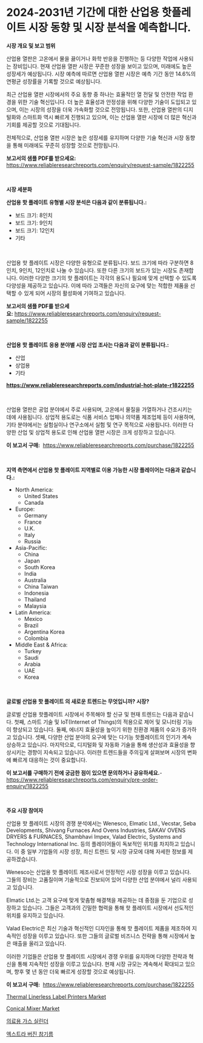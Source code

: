 <p><h1>2024-2031년 기간에 대한 산업용 핫플레이트 시장 동향 및 시장 분석을 예측합니다.</h1></p><p><strong>시장 개요 및 보고 범위</strong></p>
<p><p>산업용 열판은 고온에서 물을 끓이거나 화학 반응을 진행하는 등 다양한 작업에 사용되는 장비입니다. 현재 산업용 열판 시장은 꾸준한 성장을 보이고 있으며, 미래에도 높은 성장세가 예상됩니다. 시장 예측에 따르면 산업용 열판 시장은 예측 기간 동안 14.6%의 연평균 성장률을 기록할 것으로 예상됩니다. </p><p>최근 산업용 열판 시장에서의 주요 동향 중 하나는 효율적인 열 전달 및 안전한 작업 환경을 위한 기술 혁신입니다. 더 높은 효율성과 안정성을 위해 다양한 기술이 도입되고 있으며, 이는 시장의 성장을 더욱 가속화할 것으로 전망됩니다. 또한, 산업용 열판의 디지털화와 스마트화 역시 빠르게 진행되고 있으며, 이는 산업용 열판 시장에 더 많은 혁신과 기회를 제공할 것으로 기대됩니다.</p><p>전체적으로, 산업용 열판 시장은 높은 성장세를 유지하며 다양한 기술 혁신과 시장 동향을 통해 미래에도 꾸준히 성장할 것으로 전망됩니다.</p></p>
<p><strong>보고서의 샘플 PDF를 받으세요:</strong> <a href="https://www.reliableresearchreports.com/enquiry/request-sample/1822255">https://www.reliableresearchreports.com/enquiry/request-sample/1822255</a></p>
<p>&nbsp;</p>
<p><strong>시장 세분화</strong></p>
<p><strong>산업용 핫 플레이트 유형별 시장 분석은 다음과 같이 분류됩니다.:</strong></p>
<p><ul><li>보드 크기: 8인치</li><li>보드 크기: 9인치</li><li>보드 크기: 12인치</li><li>기타</li></ul></p>
<p>&nbsp;</p>
<p><p>산업용 핫 플레이트 시장은 다양한 유형으로 분류됩니다. 보드 크기에 따라 구분하면 8인치, 9인치, 12인치로 나눌 수 있습니다. 또한 다른 크기의 보드가 있는 시장도 존재합니다. 이러한 다양한 크기의 핫 플레이트는 각각의 용도나 필요에 맞게 선택할 수 있도록 다양성을 제공하고 있습니다. 이에 따라 고객들은 자신의 요구에 맞는 적합한 제품을 선택할 수 있게 되어 시장의 활성화에 기여하고 있습니다.</p></p>
<p><strong>보고서의 샘플 PDF를 받으세요:</strong>&nbsp;<a href="https://www.reliableresearchreports.com/enquiry/request-sample/1822255">https://www.reliableresearchreports.com/enquiry/request-sample/1822255</a></p>
<p>&nbsp;</p>
<p><strong> 산업용 핫 플레이트 응용 분야별 시장 산업 조사는 다음과 같이 분류됩니다.:</strong></p>
<p><ul><li>산업</li><li>상업용</li><li>기타</li></ul></p>
<p><strong><a href="https://www.reliableresearchreports.com/industrial-hot-plate-r1822255">https://www.reliableresearchreports.com/industrial-hot-plate-r1822255</a></strong></p>
<p>&nbsp;</p>
<p><p>산업용 열판은 공업 분야에서 주로 사용되며, 고온에서 물질을 가열하거나 건조시키는 데에 사용됩니다. 상업적 용도로는 식품 서비스 업체나 의약품 제조업체 등이 사용하며, 기타 분야에서는 실험실이나 연구소에서 실험 및 연구 목적으로 사용됩니다. 이러한 다양한 산업 및 상업적 용도로 인해 산업용 열판 시장은 크게 성장하고 있습니다.</p></p>
<p><strong>이 보고서 구매:</strong>&nbsp; <a href="https://www.reliableresearchreports.com/purchase/1822255">https://www.reliableresearchreports.com/purchase/1822255</a></p>
<p>&nbsp;</p>
<p><strong>지역 측면에서 산업용 핫 플레이트 지역별로 이용 가능한 시장 플레이어는 다음과 같습니다.:</strong></p>
<p><ul>
    <li>
        North America:
        <ul>
            <li>United States</li>
            <li>Canada</li>
        </ul>
    </li>
    <li>
        Europe:
        <ul>
            <li>Germany</li>
            <li>France</li>
            <li>U.K.</li>
            <li>Italy</li>
            <li>Russia</li>
        </ul>
    </li>
    <li>
        Asia-Pacific:
        <ul>
            <li>China</li>
            <li>Japan</li>
            <li>South Korea</li>
            <li>India</li>
            <li>Australia</li>
            <li>China Taiwan</li>
            <li>Indonesia</li>
            <li>Thailand</li>
            <li>Malaysia</li>
        </ul>
    </li>
    <li>
        Latin America:
        <ul>
            <li>Mexico</li>
            <li>Brazil</li>
            <li>Argentina Korea</li>
            <li>Colombia</li>
        </ul>
    </li>
    <li>
        Middle East & Africa:
        <ul>
            <li>Turkey</li>
            <li>Saudi</li>
            <li>Arabia</li>
            <li>UAE</li>
            <li>Korea</li>
        </ul>
    </li>
    </ul></p>
<p>&nbsp;</p>
<p><strong>글로벌 산업용 핫 플레이트 의 새로운 트렌드는 무엇입니까? 시장?</strong></p>
<p><p>글로벌 산업용 핫플레이트 시장에서 주목해야 할 신규 및 현재 트렌드는 다음과 같습니다. 첫째, 스마트 기술 및 IoT(Internet of Things)의 적용으로 제어 및 모니터링 기능이 향상되고 있습니다. 둘째, 에너지 효율성을 높이기 위한 친환경 제품의 수요가 증가하고 있습니다. 셋째, 다양한 산업 분야의 요구에 맞는 다기능 핫플레이트의 인기가 계속 상승하고 있습니다. 마지막으로, 디지털화 및 자동화 기술을 통해 생산성과 효율성을 향상시키는 경향이 지속되고 있습니다. 이러한 트렌드들을 주의깊게 살펴보며 시장의 변화에 빠르게 대응하는 것이 중요합니다.</p></p>
<p><strong>이 보고서를 구매하기 전에 궁금한 점이 있으면 문의하거나 공유하세요.</strong>- <a href="https://www.reliableresearchreports.com/enquiry/pre-order-enquiry/1822255">https://www.reliableresearchreports.com/enquiry/pre-order-enquiry/1822255</a></p>
<p>&nbsp;</p>
<p><strong>주요 시장 참여자</strong></p>
<p><p>산업용 핫 플레이트 시장의 경쟁 분석에서는 Wenesco, Elmatic Ltd., Vecstar, Seba Developments, Shivang Furnaces And Ovens Industries, SAKAV OVENS DRYERS & FURNACES, Shambhavi Impex, Valad Electric, Systems and Technology International Inc. 등의 플레이어들이 독보적인 위치를 차지하고 있습니다. 이 중 일부 기업들의 시장 성장, 최신 트렌드 및 시장 규모에 대해 자세한 정보를 제공하겠습니다.</p><p>Wenesco는 산업용 핫 플레이트 제조사로서 안정적인 시장 성장을 이루고 있습니다. 그들의 장비는 고품질이며 기술적으로 진보되어 있어 다양한 산업 분야에서 널리 사용되고 있습니다.</p><p>Elmatic Ltd.는 고객 요구에 맞게 맞춤형 해결책을 제공하는 데 중점을 둔 기업으로 성장하고 있습니다. 그들은 고객과의 긴밀한 협력을 통해 핫 플레이트 시장에서 선도적인 위치를 유지하고 있습니다.</p><p>Valad Electric은 최신 기술과 혁신적인 디자인을 통해 핫 플레이트 제품을 제조하여 지속적인 성장을 이루고 있습니다. 또한 그들의 글로벌 비즈니스 전략을 통해 시장에서 높은 매출을 올리고 있습니다.</p><p>이러한 기업들은 산업용 핫 플레이트 시장에서 경쟁 우위를 유지하며 다양한 전략과 혁신을 통해 지속적인 성장을 이루고 있습니다. 현재 시장 규모는 계속해서 확대되고 있으며, 향후 몇 년 동안 더욱 빠르게 성장할 것으로 예상됩니다.</p></p>
<p><strong>이 보고서 구매:</strong>&nbsp;&nbsp;<a href="https://www.reliableresearchreports.com/purchase/1822255">https://www.reliableresearchreports.com/purchase/1822255</a></p>
<p><p><a href="https://github.com/joannesouthgate/Market-Research-Report-List-2/blob/main/thermal-linerless-label-printers-market.md">Thermal Linerless Label Printers Market</a></p><p><a href="https://github.com/wwwkeltoum/Market-Research-Report-List-2/blob/main/conical-mixer-market.md">Conical Mixer Market</a></p><p><a href="https://medium.com/@conormarvin1936/%EC%9D%98%EB%A3%8C%EC%9A%A9-%EA%B0%80%EC%8A%A4-%EC%8B%A4%EB%A6%B0%EB%8D%94-%EC%8B%9C%EC%9E%A5-%EC%A7%80%ED%91%9C-%ED%95%B4%EB%8F%85-%EC%8B%9C%EC%9E%A5-%EC%A0%90%EC%9C%A0%EC%9C%A8-%ED%8A%B8%EB%A0%8C%EB%93%9C-%EB%B0%8F-%EC%84%B1%EC%9E%A5-%ED%8C%A8%ED%84%B4-8d7557ba1242">의료용 가스 실린더</a></p><p><a href="https://medium.com/@goonfghyt6587/%EC%B5%9C%EC%8B%A0-%ED%8A%B8%EB%A0%8C%EB%93%9C%EC%99%80-%EC%9D%B4-%EC%8B%9C%EC%9E%A5%EC%9D%98-%EC%84%B1%EC%9E%A5-%EA%B8%B0%ED%9A%8C%EB%A5%BC-%EB%B3%B4%EC%97%AC%EC%A3%BC%EB%8A%94-%EC%97%91%EC%8A%A4%ED%8A%B8%EB%9D%BC-%EB%B2%84%EC%A7%84-%EC%B0%B8%EA%B8%B0%EB%A6%84-%EC%8B%9C%EC%9E%A5-%EB%B3%B4%EA%B3%A0%EC%84%9C-8f13888ef6d5">엑스트라 버진 참기름</a></p></p>